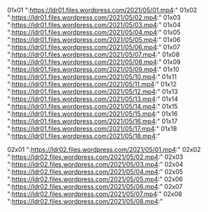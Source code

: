 01x01
":https://ldr01.files.wordpress.com/2021/05/01.mp4:"
01x02
":https://ldr01.files.wordpress.com/2021/05/02.mp4:"
01x03
":https://ldr01.files.wordpress.com/2021/05/03.mp4:"
01x04
":https://ldr01.files.wordpress.com/2021/05/04.mp4:"
01x05
":https://ldr01.files.wordpress.com/2021/05/05.mp4:"
01x06
":https://ldr01.files.wordpress.com/2021/05/06.mp4:"
01x07
":https://ldr01.files.wordpress.com/2021/05/07.mp4:"
01x08
":https://ldr01.files.wordpress.com/2021/05/08.mp4:"
01x09
":https://ldr01.files.wordpress.com/2021/05/09.mp4:"
01x10
":https://ldr01.files.wordpress.com/2021/05/10.mp4:"
01x11
":https://ldr01.files.wordpress.com/2021/05/11.mp4:"
01x12
":https://ldr01.files.wordpress.com/2021/05/12.mp4:"
01x13
":https://ldr01.files.wordpress.com/2021/05/13.mp4:"
01x14
":https://ldr01.files.wordpress.com/2021/05/14.mp4:"
01x15
":https://ldr01.files.wordpress.com/2021/05/15.mp4:"
01x16
":https://ldr01.files.wordpress.com/2021/05/16.mp4:"
01x17
":https://ldr01.files.wordpress.com/2021/05/17.mp4:"
01x18
":https://ldr01.files.wordpress.com/2021/05/18.mp4:"

02x01
":https://ldr02.files.wordpress.com/2021/05/01.mp4:"
02x02
":https://ldr02.files.wordpress.com/2021/05/02.mp4:"
02x03
":https://ldr02.files.wordpress.com/2021/05/03.mp4:"
02x04
":https://ldr02.files.wordpress.com/2021/05/04.mp4:"
02x05
":https://ldr02.files.wordpress.com/2021/05/05.mp4:"
02x06
":https://ldr02.files.wordpress.com/2021/05/06.mp4:"
02x07
":https://ldr02.files.wordpress.com/2021/05/07.mp4:"
02x08
":https://ldr02.files.wordpress.com/2021/05/08.mp4:"
